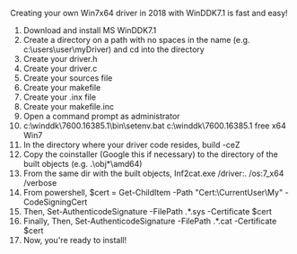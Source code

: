Creating your own Win7x64 driver in 2018 with WinDDK7.1 is fast and easy!

1. Download and install MS WinDDK7.1
2. Create a directory on a path with no spaces in the name (e.g. c:\users\user\myDriver) and cd into the directory
3. Create your driver.h
4. Create your driver.c
5. Create your sources file
6. Create your makefile
7. Create your .inx file
8. Create your makefile.inc
9. Open a command prompt as administrator
10. c:\winddk\7600.16385.1\bin\setenv.bat c:\winddk\7600.16385.1 free x64 Win7 
11. In the directory where your driver code resides, build -ceZ
12. Copy the coinstaller (Google this if necessary) to the directory of the built objects (e.g. .\obj*\amd64\)
13. From the same dir with the built objects, Inf2cat.exe /driver:. /os:7_x64 /verbose
14. From powershell, $cert = Get-ChildItem -Path "Cert:\CurrentUser\My\" -CodeSigningCert
15. Then, Set-AuthenticodeSignature -FilePath .\*.sys -Certificate $cert
16. Finally, Then, Set-AuthenticodeSignature -FilePath .\*.cat -Certificate $cert
17. Now, you're ready to install!